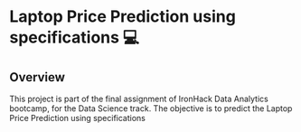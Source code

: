 # Laptop Price Prediction using specifications 💻
## Overview
This project is part of the final assignment of IronHack Data Analytics bootcamp, for the Data Science track. The objective is to predict the 
Laptop Price Prediction using specifications
